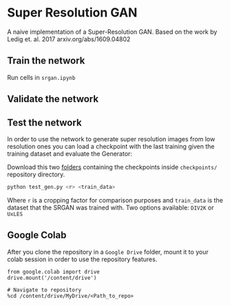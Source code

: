 # Super Resolution GAN

A naive implementation of a Super-Resolution GAN.
Based on the work by Ledig et. al. 2017
arxiv.org/abs/1609.04802

## Train the network

Run cells in `srgan.ipynb`

## Validate the network
## Test the network

In order to use the network to generate super resolution images from low resolution ones you can load a checkpoint with the last training given the training dataset and evaluate the Generator:

Download this two [folders]() containing the checkpoints inside `checkpoints/` repository directory.

```bash
python test_gen.py <r> <train_data>
```

Where `r` is a cropping factor for comparison purposes and `train_data` is the dataset that the SRGAN was trained with.
Two options available: `DIV2K` or `UxLES`

## Google Colab

After you clone the repository in a `Google Drive` folder, mount it to your colab session in order to use the repository features.

```
from google.colab import drive
drive.mount('/content/drive')

# Navigate to repository
%cd /content/drive/MyDrive/<Path_to_repo>
```